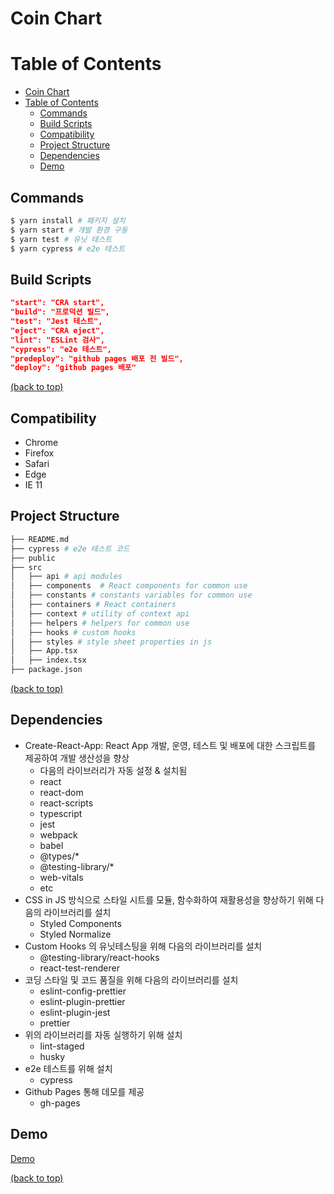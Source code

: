 # Coin Chart

# Table of Contents

- [Coin Chart](#coin-chart)
- [Table of Contents](#table-of-contents)
  - [Commands](#commands)
  - [Build Scripts](#build-scripts)
  - [Compatibility](#compatibility)
  - [Project Structure](#project-structure)
  - [Dependencies](#dependencies)
  - [Demo](#demo)

## Commands

```sh
$ yarn install # 패키지 설치
$ yarn start # 개발 환경 구동
$ yarn test # 유닛 테스트
$ yarn cypress # e2e 테스트
```

## Build Scripts

```json
"start": "CRA start",
"build": "프로덕션 빌드",
"test": "Jest 테스트",
"eject": "CRA eject",
"lint": "ESLint 검사",
"cypress": "e2e 테스트",
"predeploy": "github pages 배포 전 빌드",
"deploy": "github pages 배포"
```

[(back to top)](##table-of-contents)

## Compatibility

- Chrome
- Firefox
- Safari
- Edge
- IE 11

## Project Structure

```bash
├── README.md
├── cypress # e2e 테스트 코드
├── public
├── src
│   ├── api # api modules
│   ├── components  # React components for common use
│   ├── constants # constants variables for common use
│   ├── containers # React containers
│   ├── context # utility of context api
│   ├── helpers # helpers for common use
│   ├── hooks # custom hooks
│   ├── styles # style sheet properties in js
│   ├── App.tsx
│   ├── index.tsx
├── package.json

```

[(back to top)](##table-of-contents)

## Dependencies
- Create-React-App: React App 개발, 운영, 테스트 및 배포에 대한 스크립트를 제공하여 개발 생산성을 향상
  - 다음의 라이브러리가 자동 설정 & 설치됨
  - react
  - react-dom
  - react-scripts
  - typescript
  - jest
  - webpack
  - babel
  - @types/*
  - @testing-library/*
  - web-vitals
  - etc
- CSS in JS 방식으로 스타일 시트를 모듈, 함수화하여 재활용성을 향상하기 위해 다음의 라이브러리를 설치 
  - Styled Components
  - Styled Normalize
- Custom Hooks 의 유닛테스팅을 위해 다음의 라이브러리를 설치
  - @testing-library/react-hooks
  - react-test-renderer
- 코딩 스타일 및 코드 품질을 위해 다음의 라이브러리를 설치
  - eslint-config-prettier
  - eslint-plugin-prettier
  - eslint-plugin-jest
  - prettier
- 위의 라이브러리를 자동 실행하기 위해 설치
  - lint-staged
  - husky
- e2e 테스트를 위해 설치
  - cypress
- Github Pages 통해 데모를 제공
  - gh-pages 

## Demo
[Demo](https://kevin-grylls.github.io/coin-chart/)

[(back to top)](##table-of-contents)
